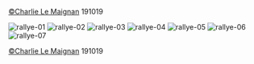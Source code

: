 [©Charlie Le Maignan](http://charlielemaignan.com) 191019

![rallye-01](http://charlielemaignan.com/assets/img/projects/experimentation/typographie/rallye/01.png)
![rallye-02](http://charlielemaignan.com/assets/img/projects/experimentation/typographie/rallye/02.png)
![rallye-03](http://charlielemaignan.com/assets/img/projects/experimentation/typographie/rallye/03.png)
![rallye-04](http://charlielemaignan.com/assets/img/projects/experimentation/typographie/rallye/04.png)
![rallye-05](http://charlielemaignan.com/assets/img/projects/experimentation/typographie/rallye/05.png)
![rallye-06](http://charlielemaignan.com/assets/img/projects/experimentation/typographie/rallye/06.png)
![rallye-07](http://charlielemaignan.com/assets/img/projects/experimentation/typographie/rallye/07.png)

[©Charlie Le Maignan](http://charlielemaignan.com) 191019
